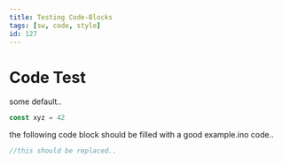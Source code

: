 ```yaml
---
title: Testing Code-Blocks
tags: [sw, code, style]
id: 127
---
```


# Code Test

some default..

```js
const xyz = 42
```

the following code block should be filled with a good example.ino code..

```c++ :./example.ino
//this should be replaced..
```
